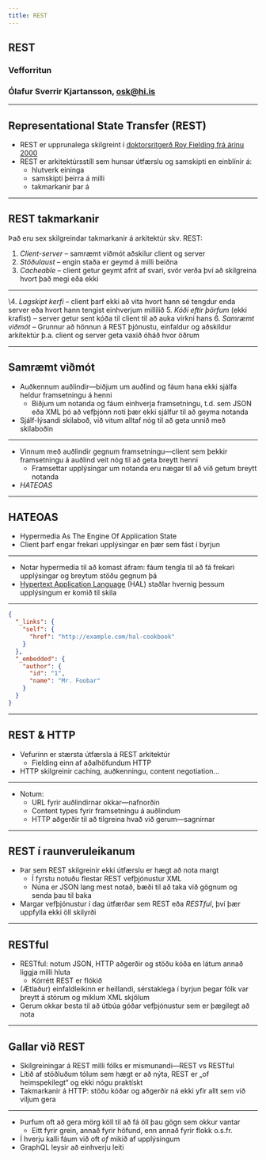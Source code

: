 ```yaml
---
title: REST
---
```


## REST

### Vefforritun

### Ólafur Sverrir Kjartansson, [osk@hi.is](mailto:osk@hi.is)

---

## Representational State Transfer (REST)

* REST er upprunalega skilgreint í [doktorsritgerð Roy Fielding frá árinu 2000](http://www.ics.uci.edu/~fielding/pubs/dissertation/top.htm)
* REST er arkitektúrsstíll sem hunsar útfærslu og samskipti en einblínir á:
  * hlutverk eininga
  * samskipti þeirra á milli
  * takmarkanir þar á

***

## REST takmarkanir

Það eru sex skilgreindar takmarkanir á arkitektúr skv. REST:

1. _Client-server_ – samræmt viðmót aðskilur client og server
2. _Stöðulaust_ – engin staða er geymd á milli beiðna
3. _Cacheable_ – client getur geymt afrit af svari, svör verða því að skilgreina hvort það megi eða ekki

***

\4. _Lagskipt kerfi_ – client þarf ekki að vita hvort hann sé tengdur enda server eða hvort hann tengist einhverjum millilið
5. _Kóði eftir þörfum_ (ekki krafist) – server getur sent kóða til client til að auka virkni hans
6. _Samræmt viðmót_ – Grunnur að hönnun á REST þjónustu, einfaldur og aðskildur arkítektúr þ.a. client og server geta vaxið óháð hvor öðrum

***

## Samræmt viðmót

* Auðkennum auðlindir—biðjum um auðlind og fáum hana ekki sjálfa heldur framsetningu á henni
  * Biðjum um notanda og fáum einhverja framsetningu, t.d. sem JSON eða XML þó að vefþjónn noti þær ekki sjálfur til að geyma notanda
* Sjálf-lýsandi skilaboð, við vitum alltaf nóg til að geta unnið með skilaboðin

***

* Vinnum með auðlindir gegnum framsetningu—client sem þekkir framsetningu á auðlind veit nóg til að geta breytt henni
  * Framsettar upplýsingar um notanda eru nægar til að við getum breytt notanda
* _HATEOAS_

***

## HATEOAS

* Hypermedia As The Engine Of Application State
* Client þarf engar frekari upplýsingar en þær sem fást í byrjun

***

* Notar hypermedia til að komast áfram: fáum tengla til að fá frekari upplýsingar og breytum stöðu gegnum þá
* [Hypertext Application Language](https://en.wikipedia.org/wiki/Hypertext_Application_Language) (HAL) staðlar hvernig þessum upplýsingum er komið til skila

***

```json
{
  "_links": {
    "self": {
      "href": "http://example.com/hal-cookbook"
    }
  },
  "_embedded": {
    "author": {
      "id": "1",
      "name": "Mr. Foobar"
    }
  }
}
```

***

## REST & HTTP

* Vefurinn er stærsta útfærsla á REST arkitektúr
  * Fielding einn af aðalhöfundum HTTP
* HTTP skilgreinir caching, auðkenningu, content negotiation...

***

* Notum:
  * URL fyrir auðlindirnar okkar—nafnorðin
  * Content types fyrir framsetningu á auðlindum
  * HTTP aðgerðir til að tilgreina hvað við gerum—sagnirnar

***

## REST í raunveruleikanum

* Þar sem REST skilgreinir ekki útfærslu er hægt að nota margt
  * Í fyrstu notuðu flestar REST vefþjónustur XML
  * Núna er JSON lang mest notað, bæði til að taka við gögnum og senda þau til baka
* Margar vefþjónustur í dag útfærðar sem REST eða _RESTful_, því þær uppfylla ekki öll skilyrði

***

## RESTful

* RESTful: notum JSON, HTTP aðgerðir og stöðu kóða en látum annað liggja milli hluta
  * Kórrétt REST er flókið
* (Ætlaður) einfaldleikinn er heillandi, sérstaklega í byrjun þegar fólk var þreytt á stórum og miklum XML skjölum
* Gerum okkar besta til að útbúa góðar vefþjónustur sem er þægilegt að nota

***

## Gallar við REST

* Skilgreiningar á REST milli fólks er mismunandi—REST vs RESTful
* Lítið af stöðluðum tólum sem hægt er að nýta, REST er „of heimspekilegt“ og ekki nógu praktískt
* Takmarkanir á HTTP: stöðu kóðar og aðgerðir ná ekki yfir allt sem við viljum gera

***

* Þurfum oft að gera mörg köll til að fá öll þau gögn sem okkur vantar
  * Eitt fyrir grein, annað fyrir höfund, enn annað fyrir flokk o.s.fr.
* Í hverju kalli fáum við oft _of_ mikið af upplýsingum
* GraphQL leysir að einhverju leiti
